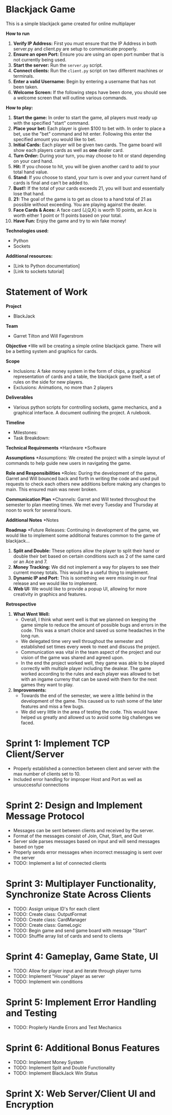 # Blackjack Game

This is a simple blackjack game created for online multiplayer

**How to run**
1. **Verify IP Address:** First you must ensure that the IP Address in both server.py and client.py are setup to communicate properly.
2. **Ensure an open Port:** Ensure you are using an open port number that is not currently being used.
3. **Start the server:** Run the `server.py` script.
4. **Connect clients:** Run the `client.py` script on two different machines or terminals.
5. **Enter a valid Username:** Begin by entering a username that has not been taken.
6. **Welcome Screen:** If the following steps have been done, you should see a welcome screen that will outline various commands.

**How to play:**
1. **Start the game:** In order to start the game, all players must ready up with the specified "start" command.
2. **Place your bet:** Each player is given $100 to bet with. In order to place a bet, use the "bet" command and hit enter. Following this enter the specified amount you would like to bet.
3. **Initial Cards:** Each player will be given two cards. The game board will show each players cards as well as **one** dealer card.
4. **Turn Order:** During your turn, you may choose to hit or stand depending on your card hand.
5. **Hit:** If you choose to hit, you will be given another card to add to your total hand value.
6. **Stand:** If you choose to stand, your turn is over and your current hand of cards is final and can't be added to.
7. **Bust!:** If the total of your cards exceeds 21, you will bust and essentially lose that hand.
8. **21:** The goal of the game is to get as close to a hand total of 21 as possible without exceeding. You are playing against the dealer.
9. **Face Cards & Aces:** A face card (J,Q,K) is worth 10 points, an Ace is worth either 1 point or 11 points based on your total.
10. **Have Fun:** Enjoy the game and try to win fake money!

**Technologies used:**
* Python
* Sockets

**Additional resources:**
* [Link to Python documentation]
* [Link to sockets tutorial]

# Statement of Work

**Project**
* BlackJack

**Team**
* Garret Tilton and Will Fagerstrom

**Objective**
*We will be creating a simple online blackjack game. There will be a betting system and graphics for cards.

**Scope**
* Inclusions: A fake money system in the form of chips, a graphical representation of cards and a table, the blackjack game itself, a set of rules on the side for new players.
* Exclusions: Animations, no more than 2 players

**Deliverables**
* Various python scripts for controlling sockets, game mechanics, and a graphical interface. A document outlining the project. A rulebook.

**Timeline**
* Milestones:
* Task Breakdown:

**Technical Requirements**
*Hardware
*Software

**Assumptions**
*Assumptions: We created the project with a simple layout of commands to help guide new users in navigating the game.

**Role and Responsibilities**
*Roles: During the development of the game, Garret and Will bounced back and forth in writing the code and used pull requests to check each others new additions before making any changes to main. This ensured main was never broken.

**Communication Plan**
*Channels: Garret and Will texted throughout the semester to plan meeting times. We met every Tuesday and Thursday at noon to work for several hours.

**Additional Notes**
*Notes

**Roadmap**
*Future Releases: Continuing in development of the game, we would like to implement some additional features common to the game of blackjack...
1. **Split and Double:** These options allow the player to split their hand or double their bet based on certain conditions such as 2 of the same card or an Ace and 7.
2. **Money Tracking:** We did not implement a way for players to see their current money totals. This would be a useful thing to implement.
3. **Dynamic IP and Port:** This is something we were missing in our final release and we would like to implement.
4. **Web UI:** We would like to provide a popup UI, allowing for more creativity in graphics and features.

**Retrospective**
1. **What Went Well:**
   - Overall, I think what went well is that we planned on keeping the game simple to reduce the amount of possible bugs and errors in the code. This was a smart choice and saved us some headaches in the long run.
   - We delegated time very well throughout the semester and established set times every week to meet and discuss the project.
   - Communication was vital in the team aspect of the project and our vision of the game was shared and agreed upon.
   - In the end the project worked well, they game was able to be played correctly with multiple player including the dealear.  The game worked according to the rules and each player was allowed to bet with an ingame curreny that can be saved with them for the next games they want to play.
2. **Improvements:**
   - Towards the end of the semester, we were a little behind in the development of the game. This caused us to rush some of the later features and miss a few bugs.
   - We did very little in the area of testing the code. This would have helped us greatly and allowed us to avoid some big challenges we faced.

# Sprint 1: Implement TCP Client/Server
* Properly established a connection between client and server with the max number of clients set to 10.
* Included error handling for improper Host and Port as well as unsuccessful connections

# Sprint 2: Design and Implement Message Protocol
* Messages can be sent between clients and received by the server.
* Format of the messages consist of Join, Chat, Start, and Quit
* Server side parses messages based on input and will send messages based on type
* Properly sends error messages when incorrect messaging is sent over the server
* TODO: Implement a list of connected clients

# Sprint 3: Multiplayer Functionality, Synchronize State Across Clients
* TODO: Assign unique ID's for each client
* TODO: Create class: OutputFormat
* TODO: Create class: CardManager
* TODO: Create class: GameLogic
* TODO: Begin game and send game board with message "Start"
* TODO: Shuffle array list of cards and send to clients

# Sprint 4: Gameplay, Game State, UI
* TODO: Allow for player input and iterate through player turns
* TODO: Implement "House" player as server
* TODO: Implement win conditions
 
# Sprint 5: Implement Error Handling and Testing
* TODO: Proplerly Handle Errors and Test Mechanics

# Sprint 6: Additional Bonus Features
* TODO: Implement Money System
* TODO: Implement Split and Double Functionality
* TODO: Implement BlackJack Win Status

# Sprint X: Web Server/Client UI and Encryption

